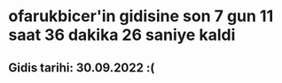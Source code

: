 # ofarukbicer'in gidisine son 7 gun 11 saat 36 dakika 26 saniye kaldi

## Gidis tarihi: 30.09.2022 :(